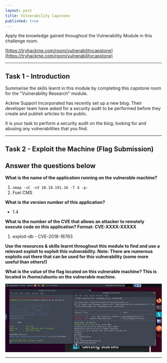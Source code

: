 ```yaml
---
layout: post
title: Vulnerability Capstone
published: true
---
```


Apply the knowledge gained throughout the Vulnerability Module in this challenge room.

[https://tryhackme.com/room/vulnerabilitycapstone](https://tryhackme.com/room/vulnerabilitycapstone)

* * *

## Task 1 - Introduction

Summarise the skills learnt in this module by completing this capstone room for the "Vulnerability Research" module. 

Ackme Support Incorporated has recently set up a new blog. Their developer team have asked for a security audit to be performed before they create and publish articles to the public. 

It is your task to perform a security audit on the blog; looking for and abusing any vulnerabilities that you find.

* * * 

## Task 2 - Exploit the Machine (Flag Submission) 


##   Answer the questions below

**What is the name of the application running on the vulnerable machine?**

1. ``nmap -sC -sV 10.10.191.16 -T 4 -p-``
2. Fuel CMS

**What is the version number of this application?**

- 1.4

**What is the number of the CVE that allows an attacker to remotely execute code on this application? Format: CVE-XXXX-XXXXX**

1. exploit-db - CVE-2018-16763

**Use the resources & skills learnt throughout this module to find and use a relevant exploit to exploit this vulnerability. Note: There are numerous exploits out there that can be used for this vulnerability (some more useful than others!)**

**What is the value of the flag located on this vulnerable machine? This is located in /home/ubuntu on the vulnerable machine.**

![](/assets/vulncapstone01.png)

* * * 


















